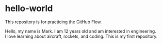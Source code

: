 # hello-world
This repository is for practicing the GitHub Flow.

Hello, my name is Mark.
I am 12 years old and am interested in engineering. 
I love learning about aircraft, rockets, and coding.
This is my first repository.
